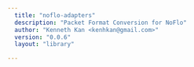 ```yaml
---
  title: "noflo-adapters"
  description: "Packet Format Conversion for NoFlo"
  author: "Kenneth Kan <kenhkan@gmail.com>"
  version: "0.0.6"
  layout: "library"

---
```


